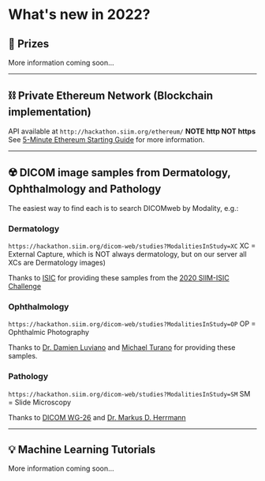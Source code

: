# What's new in 2022?

## 🎁️ Prizes
More information coming soon...

---

## ⛓️ Private Ethereum Network (Blockchain implementation)
API available at `http://hackathon.siim.org/ethereum/` **NOTE http NOT https**
See [5-Minute Ethereum Starting Guide](../apis/ethereum-blockchain-intro.md) for more information.

---

## ☢️ DICOM image samples from Dermatology, Ophthalmology and Pathology
The easiest way to find each is to search DICOMweb by Modality, e.g.:
### Dermatology 
```https://hackathon.siim.org/dicom-web/studies?ModalitiesInStudy=XC``` 
XC = External Capture, which is NOT always dermatology, but on our server all XCs are Dermatology images)

Thanks to [ISIC](https://www.isic-archive.com/) for providing these samples from the [2020 SIIM-ISIC Challenge](https://challenge2020.isic-archive.com/)

### Ophthalmology
```https://hackathon.siim.org/dicom-web/studies?ModalitiesInStudy=OP```
OP = Ophthalmic Photography

Thanks to [Dr. Damien Luviano](https://www.linkedin.com/in/damienluviano/) and [Michael Turano](https://www.linkedin.com/in/michaelturano/) for providing these samples.

### Pathology
```https://hackathon.siim.org/dicom-web/studies?ModalitiesInStudy=SM```
SM = Slide Microscopy 

Thanks to [DICOM WG-26](https://www.dicomstandard.org/activity/wgs) and [Dr. Markus D. Herrmann](https://github.com/hackermd)

---

## 💡️ Machine Learning Tutorials
More information coming soon...
